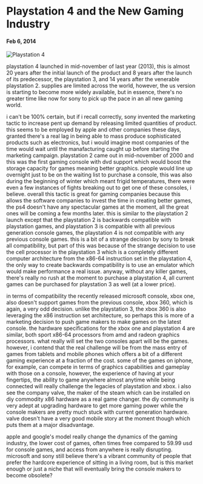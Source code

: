 # Playstation 4 and the New Gaming Industry

#### Feb 6, 2014

![Playstation 4](http://cdn.us.playstation.com/pscomauth/groups/public/documents/webasset/ps4-hrdware-large1.jpg)

playstation 4 launched in mid-november of last year (2013), this is almost 20 years
after the initial launch of the product and 8 years after the launch of its
predecessor, the playstation 3, and 14 years after the venerable playstation 2.
supplies are limited across the world, however, the us version is starting to
become more widely available, but in essence, there's no greater time like now
for sony to pick up the pace in an all new gaming world.

i can't be 100% certain, but if i recall correctly, sony invented the marketing
tactic to increase pent up demand by releasing limited quantities of product.
this seems to be employed by apple and other companies these days, granted there's
a real lag in being able to mass produce sophisticated products such as electronics,
but i would imagine most companies of the time would wait until the manafacturing
caught up before starting the marketing campaign.  playstation 2 came out in
mid-november of 2000 and this was the first gaming console with dvd support
which would boost the storage capacity for games meaning better graphics.  people
would line up overnight just to be on the waiting list to purchase a console,
this was also during the beginning of winter which meant frigid temperatures,
there were even a few instances of fights breaking out to get one of these
consoles, i believe.  overall this tactic is great for gaming companies because
this allows the software companies to invest the time in creating better games,
the ps4 doesn't have any spectacular games at the moment, all the great ones
will be coming a few months later.  this is similar to the playstation 2 launch
except that the playstation 2 is backwards compatible with playstation games,
and playstation 3 is compatible with all previous generation console games, the
playstation 4 is not compatible with any previous console games.  this is a bit
of a strange decision by sony to break all compatibility, but part of this was
because of the strange decision to use the cell processor in the playstation 3
which is a completely different computer architecture from the x86-64 instruction
set in the playstation 4, the only way to create backwards compatibility is to
use an emulator which would make performance a real issue.  anyway, without
any killer games, there's really no rush at the moment to purchase a playstation
4, all current games can be purchased for playstation 3 as well (at a lower
price).

in terms of compatibility the recently released microsoft console, xbox one,
also doesn't support games from the previous console, xbox 360, which is again,
a very odd decision.  unlike the playstation 3, the xbox 360 is also leveraging
the x86 instruction set architecture, so perhaps this is more of a marketing
decision to push game makers to make games on the latest console.  the hardware
specifications for the xbox one and playstation 4 are similar, both sport x86-64
processors from amd and radeon graphics processors.  what really will set the two
consoles apart will be the games.  however, i contend that the real challenge
will be from the mass entry of games from tablets and mobile phones which offers
a bit of a different gaming experience at a fraction of the cost.  some of the
games on iphone, for example, can compete in terms of graphics capabilities
and gameplay with those on a  console, however, the experience of having at
your fingertips, the ability to game anywhere almost anytime while being
connected will really challenge the legacies of playstation and xbox.  i also
see the company valve, the maker of the steam which can be installed on diy
commodity x86 hardware as a real game changer.  the diy community is very adept
at upgrading hardware to get more gaming power while the console makers are
pretty much stuck with current generation hardware.  valve doesn't have a very
good mobile story at the moment though which puts them at a major disadvantage.

apple and google's model really change the dynamics of the gaming industry,
the lower cost of games, often times free compared to 59.99 usd for console
games, and access from anywhere is really disrupting.  microsoft and sony still
believe there's a vibrant community of people that prefer the hardcore
experience of sitting in a living room, but is this market enough or just a
niche that will eventually bring the console makers to become obsolete?




